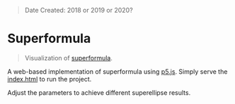 > Date Created: 2018 or 2019 or 2020?

# Superformula
> Visualization of [superformula](https://en.wikipedia.org/wiki/Superformula).

A web-based implementation of superformula using [p5.js](https://p5js.org/). Simply serve the [index.html](index.html) to run the project.

Adjust the parameters to achieve different superellipse results.
